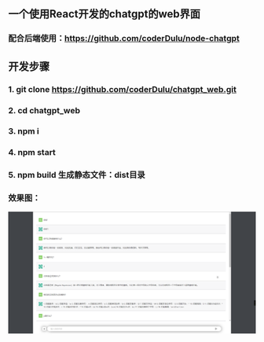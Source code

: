 ## 一个使用React开发的chatgpt的web界面
### 配合后端使用：https://github.com/coderDulu/node-chatgpt

## 开发步骤
### 1. git clone https://github.com/coderDulu/chatgpt_web.git

### 2. cd chatgpt_web

### 3. npm i 

### 4. npm start

### 5. npm build 生成静态文件：dist目录

### 效果图：
![./images](images/img.png)